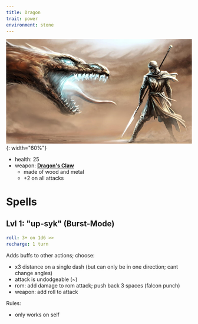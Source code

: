 ```yaml
---
title: Dragon
trait: power
environment: stone
---
```


![](../assets/dragon-class.jpg){: width="60%"}

- health: 25
- weapon: [**Dragon's Claw**](../Weapons)
    - made of wood and metal
    - +2 on all attacks


# Spells

## Lvl 1: "up-syk" (Burst-Mode)
```yaml
roll: 3+ on 1d6 >>
recharge: 1 turn
```

Adds buffs to other actions; choose:

- x3 distance on a single dash (but can only be in one direction; cant change angles)
- attack is undodgeable (~)
- rom: add damage to rom attack; push back 3 spaces (falcon punch)
- weapon: add roll to attack

Rules:
- only works on self

<!-- 
Secret Uses:
- can burst-rom a friendly to launch them 3 spaces
- 

 -->

<!-- 
## Lvl 2: "rom-star" (Fire Breath)
```yaml
roll: 3+ on 1d6 >> x2
recharge: 3 turns
range: 4 paces
```

Breath a powerful stream fire towards anyone within 2 dashes

> think: cyclops from x-men, but with fire

- damage rollover can be spread across opponents
- drop as many "fire tiles" as you have rolls
    - each one deals +2 damage if stepped on
    - each tile has to be adjacent to the last
    - tiles last 2 rounds

## Lvl 3 (special): "guts-mod"
```yaml
roll: 6+ on 1d20 >>
charge: 1 turn
recharge: 1 day
```
[6+ on 1d20; 1 day recharge]

Recharge all spells

Then: Perform an additional number of actions equal to the roll.

Rules:

- can only use if health is less than 5
- can be used in response to getting attacked if resulting is health is 5 or fewer (i.e., a conditional reaction spell)
-->

<!-- 
Secret Combo: have andrew use health syphon to put sean below 5, and then return the health back
 -->

<!-- Nat 20: +2 actions (so, 12 total) -->
